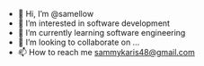 - 👋 Hi, I’m @samellow
- 👀 I’m interested in software development
- 🌱 I’m currently learning software engineering
- 💞️ I’m looking to collaborate on ...
- 📫 How to reach me  sammykaris48@gmail.com

<!---
samellow/samellow is a ✨ special ✨ repository because its `README.md` (this file) appears on your GitHub profile.
You can click the Preview link to take a look at your changes.
--->
